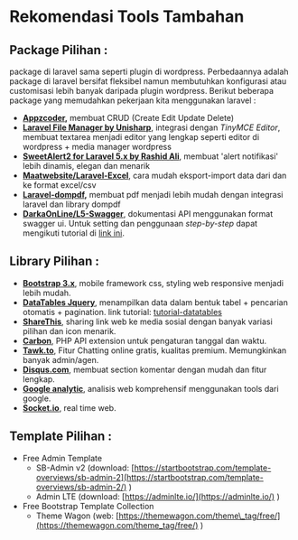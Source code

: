 # Rekomendasi Tools Tambahan

## Package Pilihan :

package di laravel sama seperti plugin di wordpress. Perbedaannya adalah package di laravel bersifat fleksibel namun membutuhkan konfigurasi atau customisasi lebih banyak daripada plugin wordpress. Berikut beberapa package yang memudahkan pekerjaan kita menggunakan laravel :

* [**Appzcoder**](https://github.com/appzcoder/crud-generator)**,** membuat CRUD \(Create Edit Update Delete\)
* [**Laravel File Manager by Unisharp**](https://unisharp.github.io/laravel-filemanager/), integrasi dengan _TinyMCE Editor_, membuat textarea menjadi editor yang lengkap seperti editor di wordpress + media manager wordpress
* [**SweetAlert2 for Laravel 5.x by Rashid Ali**](https://github.com/realrashid/sweet-alert), membuat 'alert notifikasi' lebih dinamis, elegan dan menarik
* [**Maatwebsite/Laravel-Excel**](http://www.maatwebsite.nl/laravel-excel/docs), cara mudah eksport-import data dari dan ke format excel/csv
* [**Laravel-dompdf**](https://github.com/barryvdh/laravel-dompdf)**,** membuat pdf menjadi lebih mudah dengan integrasi laravel dan library dompdf
* [**DarkaOnLine/L5-Swagger**](https://github.com/DarkaOnLine/L5-Swagger), dokumentasi API menggunakan format swagger ui. Untuk setting dan penggunaan _step-by-step_ dapat mengikuti tutorial di [link ini](https://medium.com/@mahbubkabir/discovering-swagger-in-laravel-rest-apis-cb0271c8f2).

## Library Pilihan :

* [**Bootstrap 3.x**](https://getbootstrap.com/docs/3.3/), mobile framework css, styling web responsive menjadi lebih mudah.
* [**DataTables Jquery**](https://datatables.net/), menampilkan data dalam bentuk tabel + pencarian otomatis + pagination. link tutorial: [tutorial-datatables](https://belajarphp.net/tutorial-datatable-serverside-laravel/)
* [**ShareThis**](https://www.sharethis.com/), sharing link web ke media sosial dengan banyak variasi pilihan dan icon menarik.
* [**Carbon**](http://carbon.nesbot.com/), PHP API extension untuk pengaturan tanggal dan waktu.
* [**Tawk.to**](https://www.tawk.to/), Fitur Chatting online gratis, kualitas premium. Memungkinkan banyak admin/agen.
* [**Disqus.com**](https://disqus.com/), membuat section komentar dengan mudah dan fitur lengkap.
* [**Google analytic**](https://analytics.google.com/analytics/web/), analisis web komprehensif menggunakan tools dari google.
* [**Socket.io**](https://socket.io/), real time web.

## Template Pilihan :

* Free Admin Template
  * SB-Admin v2 \(download: [https://startbootstrap.com/template-overviews/sb-admin-2](https://startbootstrap.com/template-overviews/sb-admin-2/) \)
  * Admin LTE \(download: [https://adminlte.io/](https://adminlte.io/) \)
* Free Bootstrap Template Collection
  * Theme Wagon \(web: [https://themewagon.com/theme\_tag/free/](https://themewagon.com/theme_tag/free/) \)  


